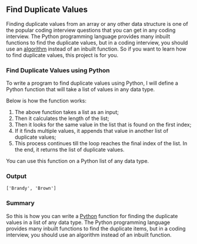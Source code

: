 ## Find Duplicate Values

Finding duplicate values from an array or any other data structure is one of the popular coding interview questions that you can get in any coding interview. The Python programming language provides many inbuilt functions to find the duplicate values, but in a coding interview, you should use an [algorithm](https://thecleverprogrammer.com/2021/06/20/types-of-algorithms/) instead of an inbuilt function. So if you want to learn how to find duplicate values, this project is for you.

### Find Duplicate Values using Python

To write a program to find duplicate values using Python, I will define a Python function that will take a list of values in any data type.

Below is how the function works:
 1. The above function takes a list as an input;
 2. Then it calculates the length of the list;
 3. Then it looks for the same value in the list that is found on the first index;
 4. If it finds multiple values, it appends that value in another list of duplicate values;
 5. This process continues till the loop reaches the final index of the list. In the end, it returns the list of duplicate values.

You can use this function on a Python list of any data type.

### Output

```
['Brandy', 'Brown']
```

### Summary

So this is how you can write a [Python](https://www.python.org/) function for finding the duplicate values in a list of any data type. The Python programming language provides many inbuilt functions to find the duplicate items, but in a coding interview, you should use an algorithm instead of an inbuilt function.